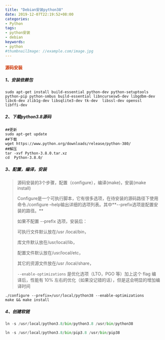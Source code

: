 ```yaml
---
title: "Debian安装python38"
date: 2019-12-07T22:19:52+08:00
categories:
- Python
tags:
- python安装
- debian
keywords:
- python
#thumbnailImage: //example.com/image.jpg
---
```




#### <font color=#CC3300>源码安装</font>

##### 1、安装依赖包

```shell
sudo apt-get install build-essential python-dev python-setuptools python-pip python-smbus build-essential libncursesw5-dev libgdbm-dev libc6-dev zlib1g-dev libsqlite3-dev tk-dev  libssl-dev openssl  libffi-dev
```



##### 2、下载python3.8源码

```shell
##更新
sudo apt-get update
##下载
wget https://www.python.org/downloads/release/python-380/
##解压
tar -xvf Python-3.8.0.tar.xz
cd  Python-3.8.0/
```

##### 3、配置，编译，安装

> 源码安装的3个步骤，配置（configure），编译(make)，安装(make install)
>
> Configure是一个可执行脚本，它有很多选项，在待安装的源码路径下使用命令./configure –help输出详细的选项列表。其中**--prefix选项是配置安装的路径。**
>
> 如果不配置 --prefix 选项，安装后：
>
> 可执行文件默认放在/usr /local/bin，
>
> 库文件默认放在/usr/local/lib，
>
> 配置文件默认放在/usr/local/etc，
>
> 其它的资源文件放在/usr /local/share，
>
> `--enable-optimizations` 是优化选项（LTO，PGO 等）加上这个 flag 编译后，性能有 10% 左右的优化（如果没记错的话），但是这会明显的增加编译时间



```shell
./configure --prefix=/usr/local/python38 --enable-optimizations
make && make install
```

##### 4、创建软链

```python
ln -s /usr/local/python3.8/bin/python3.8 /usr/bin/python38

ln -s /usr/local/python3.8/bin/pip3.8 /usr/bin/pip38
```

